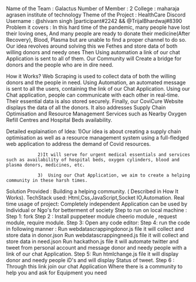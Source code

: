 Name of the Team : Galactus
Number of Member : 2
College : maharaja agrasen institute of technology
Theme of the Project : HealthCare
Discord Username : @shivam singh |participant#2242    &&  @TrijalBhardwaj#8390
Problem it covers :
                In this hard time of the pandemic, many people have lost their loving ones, And many people are ready to donate their medicine(After Recovery), Blood, Plasma but are unable to find a proper channel to do so. 
                Our idea revolves around solving this we Fethes and store data of both willing donors and needy ones Then Using automation a link of our chat Application is sent to all of them. Our Community will  Create a bridge for donors and the people who are in dire need.

How it Works?
                Web Scraping is used to collect data of both the willing donors and the people in need.
                Using Automation, an automated message is sent to all the users, containing the link of our Chat Application.
                Using our Chat application, people can communicate with each other in real-time. Their essential data is also stored securely.
                Finally, our CoviCure Website displays the data of all the donors. It also addresses Supply Chain Optimisation and Resource Management Services such as Nearby Oxygen Refill Centres and Hospital Beds availability.

Detailed explaination of Idea:
                1)Our idea is about creating a supply chain optimisation as well as a resource management system using a full-fledged web application to address the demand of Covid resources.

                2)It will serve for urgent medical essentials and services such as availability of hospital beds, oxygen cylinders, blood and plasma donors, medicines, etc.

                3)	Using our Chat Application, we aim to create a helping community in these harsh times.


Solution Provided : Building a helping community. ( Described in How It Works).
TechStack used:    Html,Css,JavaScript,Socket IO,Automation.
Real time usage of project:   Completely independent Application can be used by Individual or Ngo's for betterment of society
Step to run on local machine :
            Step 1: fork
            Step 2 : Install puppeteer module cheerio module , request module, require module.
            Step 3: Open any code editor:
            Step 4: run the code in following manner :
                    Run webdatascrappingdonor.js    file it will collect and store data in donor.json 
                    Run webdatascrappingneed.js     file it will collect and store data in need.json 
                    Run hackathon.js                file it will automate twitter and tweet from personal account and    message                             donor and needy people with a link of our chat Application.
            Step 5:  Run htmlchange.js              file it will display donor and needy people iD's and will display Status of tweet.
            Step 6 : Through this link join our chat Application Where there is a community to help you and ask for Equipment you need


